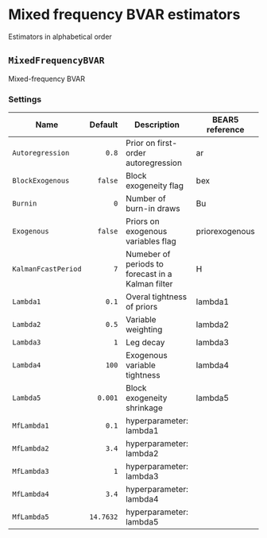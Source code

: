 # Mixed frequency BVAR estimators

Estimators in alphabetical order



## `MixedFrequencyBVAR` 

Mixed-frequency BVAR



### Settings 
Name | Default | Description | BEAR5 reference
------|-------:|-----------|-
`Autoregression` | `0.8` | Prior on first-order autoregression |   ar
`BlockExogenous` | `false` | Block exogeneity flag |   bex
`Burnin` | `0` | Number of burn-in draws |  Bu
`Exogenous` | `false` | Priors on exogenous variables flag |  priorexogenous
`KalmanFcastPeriod` | `7` | Numeber of periods to forecast in a Kalman filter |   H
`Lambda1` | `0.1` | Overal tightness of priors |   lambda1
`Lambda2` | `0.5` | Variable weighting |   lambda2
`Lambda3` | `1` | Leg decay |   lambda3
`Lambda4` | `100` | Exogenous variable tightness |   lambda4
`Lambda5` | `0.001` | Block exogeneity shrinkage |   lambda5
`MfLambda1` | `0.1` | hyperparameter: lambda1 | 
`MfLambda2` | `3.4` | hyperparameter: lambda2 | 
`MfLambda3` | `1` | hyperparameter: lambda3 | 
`MfLambda4` | `3.4` | hyperparameter: lambda4 | 
`MfLambda5` | `14.7632` | hyperparameter: lambda5 | 

